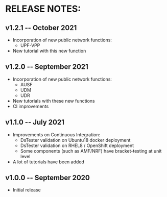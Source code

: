 # RELEASE NOTES: #

## v1.2.1 -- October 2021 ##

* Incorporation of new public network functions:
  - UPF-VPP
* New tutorial with this new function

## v1.2.0 -- September 2021 ##

* Incorporation of new public network functions:
  - AUSF
  - UDM
  - UDR
* New tutorials with these new functions
* CI improvements

## v1.1.0 -- July 2021 ##

* Improvements on Continuous Integration:
  - DsTester validation on Ubuntu18 docker deployment
  - DsTester validation on RHEL8 / OpenShift deployment
  - Some components (such as AMF/NRF) have bracket-testing at unit level
* A lot of tutorials have been added

## v1.0.0 -- September 2020 ##

* Initial release

